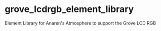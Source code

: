 # grove_lcdrgb_element_library
Element Library for Anaren's Atmosphere to support the Grove LCD RGB
